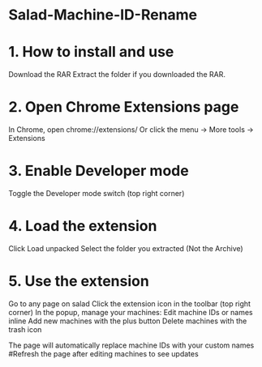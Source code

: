 # Salad-Machine-ID-Rename


# 1. How to install and use
Download the RAR
Extract the folder if you downloaded the RAR.


# 2. Open Chrome Extensions page
In Chrome, open chrome://extensions/
Or click the menu → More tools → Extensions


# 3. Enable Developer mode
Toggle the Developer mode switch (top right corner)


# 4. Load the extension
Click Load unpacked
Select the folder you extracted (Not the Archive)

# 5. Use the extension
Go to any page on salad
Click the extension icon in the toolbar (top right corner)
In the popup, manage your machines:
  Edit machine IDs or names inline
  Add new machines with the plus button
  Delete machines with the trash icon

The page will automatically replace machine IDs with your custom names
#Refresh the page after editing machines to see updates
